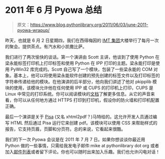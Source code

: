 # 2011 年 6 月 Pyowa 总结

> 原文：<https://www.blog.pythonlibrary.org/2011/06/03/june-2011-pyowa-wrapup/>

昨天，也就是 6 月 2 日星期四，我们在西得梅因的 [IMT 集团](http://www.imtins.com/)大楼举行了每月一次的聚会。提供茶点。有汽水和小凯撒比萨。

我们进行了两次愉快的谈话。第一个演讲由 Scott 主讲，他谈到了使用 Python 在梁永能标签打印机上打印标签和使用 Python 在 IPP 打印的主题。梁永能打印是使用 PyWin32 库完成的。Scott 自己写了一个模块，包装了一些梁永能的 COM 对象。基本上，他可以将使用梁永能软件创建的预先创建的标签文件以及打印标签的字符串传递给他的模块。在他演讲的后半部分，他向我们讲述了他对 pkipplib 模块的使用，该模块允许他在任何使用 IPP 或 CUPS 的打印机上打印，CUPS 是 Linux 中常见的打印系统。你可以阅读模块的[文档](http://www.pykota.com/software/pkipplib)了解更多信息。从它的声音来看，你可以从任何地方通过 HTTPS 打印到打印机，假设你的防火墙和打印机配置正确。

最后一个演讲是关于 [Pisa](http://www.xhtml2pdf.com/) (又名 xhtml2pdf？)马特给的。这允许开发人员通过编写 HTML 然后通过 Pisa 运行它来创建 pdf。该模块可以使用 CSS 来帮助样式的报告，它支持页眉，页脚和分页符。总的来说，它看起来很酷。

我们的下一次 Pyowa 会议是在 2011 年 7 月 7 日。如果你想谈谈你最近用 Python 做的一些事情，只需给我发电子邮件:mike at pythonlibrary dot org 或者加入[邮件列表](http://pyowalist.pythonlibrary.org/listinfo.cgi/pyowa-pythonlibrary.org)或者留下评论。你也可以随时出来加入乐趣。我们也允许闪电对话！